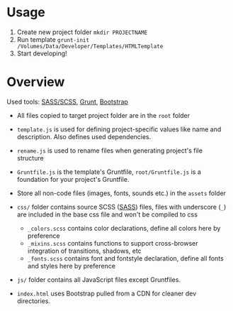 # Usage
1. Create new project folder `mkdir PROJECTNAME`
2. Run template `grunt-init /Volumes/Data/Developer/Templates/HTMLTemplate`
3. Start developing!

# Overview
Used tools: [SASS/SCSS](http://sass-lang.com), [Grunt](http://grunjs.com), [Bootstrap](http://getbootstrap.com)

- All files copied to target project folder are in the `root` folder
- `template.js` is used for defining project-specific values like name and description. Also defines used dependencies. 
- `rename.js` is used to rename files when generating project's file structure
- `Gruntfile.js` is the template's Gruntfile, `root/Gruntfile.js` is a foundation for your project's Gruntfile. 

- Store all non-code files (images, fonts, sounds etc.) in the `assets` folder
- `css/` folder contains source SCSS ([SASS](http://sass-lang.com)) files, files with underscore (`_`) are included in the base css file and won't be compiled to css
	- `_colors.scss` contains color declarations, define all colors here by preference
	- `_mixins.scss` contains functions to support cross-browser integration of transitions, shadows, etc
	- `_fonts.scss` contains font and fontstyle declaration, define all fonts and styles here by preference
- `js/` folder contains all JavaScript files except Gruntfiles. 
- `index.html` uses Bootstrap pulled from a CDN for cleaner dev directories. 